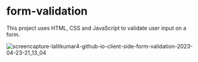 # form-validation
This project uses HTML, CSS and JavaScript to validate user input on a form.


![screencapture-lalitkumar4-github-io-client-side-form-validation-2023-04-23-21_13_04](https://user-images.githubusercontent.com/64465383/233849846-744eb906-7674-469f-ba93-c5ea007cf115.png)

